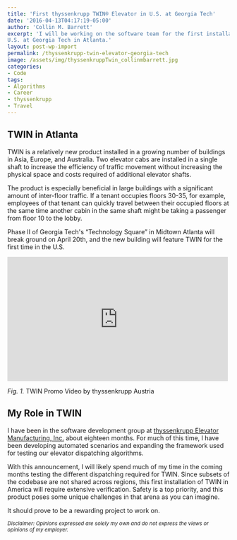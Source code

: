 ```yaml
---
title: 'First thyssenkrupp TWIN® Elevator in U.S. at Georgia Tech'
date: '2016-04-13T04:17:19-05:00'
author: 'Collin M. Barrett'
excerpt: 'I will be working on the software team for the first installation of the thyssenkrupp TWIN elevator in the
U.S. at Georgia Tech in Atlanta.'
layout: post-wp-import
permalink: /thyssenkrupp-twin-elevator-georgia-tech
image: /assets/img/thyssenkruppTwin_collinmbarrett.jpg
categories:
- Code
tags:
- Algorithms
- Career
- thyssenkrupp
- Travel
---
```


## TWIN in Atlanta

TWIN is a relatively new product installed in a growing number of buildings in Asia, Europe, and Australia. Two elevator
cabs are installed in a single shaft to increase the efficiency of traffic movement without increasing the physical
space and costs required of additional elevator shafts.

The product is especially beneficial in large buildings with a significant amount of inter-floor traffic. If a tenant
occupies floors 30-35, for example, employees of that tenant can quickly travel between their occupied floors at the
same time another cabin in the same shaft might be taking a passenger from floor 10 to the lobby.

Phase II of Georgia Tech's “Technology Square” in Midtown Atlanta will break ground on April 20th, and the new building
will feature TWIN for the first time in the U.S.

<iframe allow="accelerometer; autoplay; clipboard-write; encrypted-media; gyroscope; picture-in-picture; web-share"
    allowfullscreen="" frameborder="0" height="281" loading="lazy"
    src="https://www.youtube.com/embed/soRYCEbmSWg?feature=oembed"
    title="ThyssenKrupp Elevator's revolutionary TWiN Product" width="500"></iframe>

*Fig. 1.* TWIN Promo Video by thyssenkrupp Austria

## My Role in TWIN

I have been in the software development group at [thyssenkrupp Elevator Manufacturing,
Inc.](https://www.thyssenkrupp.com/en/home) about eighteen months. For much of this time, I have been developing
automated scenarios and expanding the framework used for testing our elevator dispatching algorithms.

With this announcement, I will likely spend much of my time in the coming months testing the different dispatching
required for TWIN. Since subsets of the codebase are not shared across regions, this first installation of TWIN in
America will require extensive verification. Safety is a top priority, and this product poses some unique challenges in
that arena as you can imagine.

It should prove to be a rewarding project to work on.

*<small>Disclaimer: Opinions expressed are solely my own and do not express the views or opinions of my
    employer.</small>*